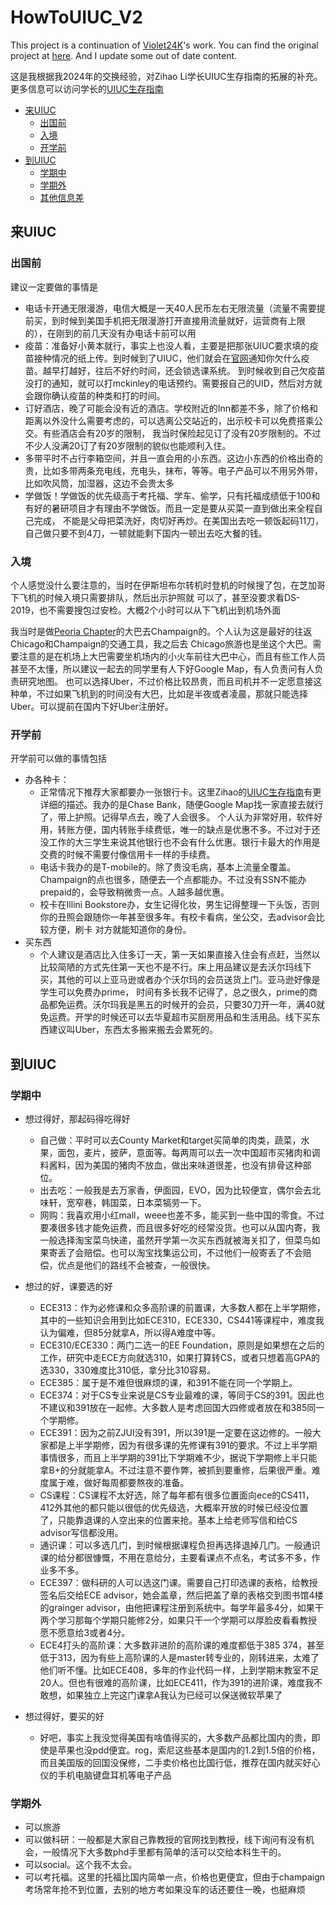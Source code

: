 # HowToUIUC_V2
This project is a continuation of [Violet24K](https://github.com/Violet24K)'s work. You can find the original project at [here](https://github.com/Violet24K/HowToUIUC). And I update some out of date content.

这是我根据我2024年的交换经验，对Zihao Li学长UIUC生存指南的拓展的补充。更多信息可以访问学长的[UIUC生存指南](https://github.com/Violet24K/HowToUIUC)

- [来UIUC](#来UIUC)
  - [出国前](#出国前)
  - [入境](#入境)
  - [开学前](#开学前)
- [到UIUC](#到UIUC)
  - [学期中](#学期中)
  - [学期外](#学期外)
  - [其他信息差](#其他信息差)




## 来UIUC

### 出国前
建议一定要做的事情是
- 电话卡开通无限漫游，电信大概是一天40人民币左右无限流量（流量不需要提前买，到时候到美国手机把无限漫游打开直接用流量就好，运营商有上限的），在刚到的前几天没有办电话卡前可以用
- 疫苗：准备好小黄本就行，事实上也没人看，主要是把那张UIUC要求填的疫苗接种情况的纸上传。到时候到了UIUC，他们就会在[官网](https://mckinley.illinois.edu/)通知你欠什么疫苗。越早打越好，往后不好约时间，还会锁选课系统。
到时候收到自己欠疫苗没打的通知，就可以打mckinley的电话预约。需要报自己的UID，然后对方就会跟你确认疫苗的种类和打的时间。
- 订好酒店，晚了可能会没有近的酒店。学校附近的Inn都差不多，除了价格和距离以外没什么需要考虑的，可以选离公交站近的，出示校卡可以免费搭乘公交。有些酒店会有20岁的限制，
我当时保险起见订了没有20岁限制的。不过不少人没满20订了有20岁限制的貌似也能顺利入住。
- 多带平时不占行李箱空间，并且一直会用的小东西。这边小东西的价格出奇的贵，比如多带两条充电线，充电头，抹布，等等。电子产品可以不用另外带，比如吹风筒，加湿器，这边不会贵太多
- 学做饭！学做饭的优先级高于考托福、学车、偷学，只有托福成绩低于100和有好的暑研项目才有理由不学做饭。而且一定是要从买菜一直到做出来全程自己完成，
不能是父母把菜洗好，肉切好再炒。在美国出去吃一顿饭起码11刀，自己做只要不到4刀，一顿就能剩下国内一顿出去吃大餐的钱。
### 入境
个人感觉没什么要注意的，当时在伊斯坦布尔转机时登机的时候搜了包，在芝加哥下飞机的时候入境只需要排队，然后出示护照就
可以了，甚至没要求看DS-2019，也不需要搜包过安检。大概2个小时可以从下飞机出到机场外面

我当时是做[Peoria Chapter](https://peoriacharter.com/)的大巴去Champaign的。个人认为这是最好的往返Chicago和Champaign的交通工具，我之后去
Chicago旅游也是坐这个大巴。需要注意的是在机场上大巴需要坐机场内的小火车前往大巴中心，而且有些工作人员甚至不太懂，所以建议一起去的同学里有人下好Google Map，有人负责问有人负责研究地图。
也可以选择Uber，不过价格比较昂贵，而且司机并不一定愿意接这种单，不过如果飞机到的时间没有大巴，比如是半夜或者凌晨，那就只能选择Uber。可以提前在国内下好Uber注册好。

### 开学前
开学前可以做的事情包括
- 办各种卡：
  - 正常情况下推荐大家都要办一张银行卡。这里Zihao的[UIUC生存指南]((https://github.com/Violet24K/HowToUIUC))有更详细的描述。我办的是Chase Bank，随便Google Map找一家直接去就行了，带上护照。记得早点去，晚了人会很多。
个人认为非常好用，软件好用，转账方便，国内转账手续费低，唯一的缺点是优惠不多。不过对于还没工作的大三学生来说其他银行也不会有什么优惠。银行卡最大的作用是交费的时候不需要付像信用卡一样的手续费。
  - 电话卡我办的是T-mobile的。除了贵没毛病，基本上流量全覆盖。Champaign的点也很多，随便去一个点都能办。不过没有SSN不能办prepaid的，会导致稍微贵一点。人越多越优惠。
  - 校卡在Illini Bookstore办，女生记得化妆，男生记得整理一下头饭，否则你的丑照会跟随你一年甚至很多年。有校卡看病，坐公交，去advisor会比较方便，刷卡
对方就能知道你的身份。
 - 买东西
   - 个人建议是酒店比入住多订一天，第一天如果直接入住会有点赶，当然以比较简陋的方式先住第一天也不是不行。床上用品建议是去沃尔玛线下买，其他的可以上亚马逊或者办个沃尔玛的会员送货上门。亚马逊好像是学生可以免费办prime，
   时间有多长我不记得了，总之很久，prime的商品都免运费。沃尔玛我是黑五的时候开的会员，只要30刀开一年，满40就免运费。开学的时候还可以去华夏超市买厨房用品和生活用品。线下买东西建议叫Uber，东西太多搬来搬去会累死的。
   

## 到UIUC

### 学期中
- 想过得好，那起码得吃得好
  - 自己做：平时可以去County Market和target买简单的肉类，蔬菜，水果，面包，麦片，披萨，意面等。每两周可以去一次中国超市买猪肉和调料酱料，因为美国的猪肉不放血，做出来味道很差，也没有排骨这种部位。
  - 出去吃：一般我是去万家香，伊面园，EVO，因为比较便宜，偶尔会去北味轩，宽窄巷，韩国菜，日本菜犒劳一下。
  - 网购：我喜欢用小红mall，weee也差不多，能买到一些中国的零食。不过要凑很多钱才能免运费，而且很多好吃的经常没货。也可以从国内寄，我一般选择淘宝菜鸟快递，虽然开学第一次买东西就被海关扣了，但菜鸟如果寄丢了会赔偿。也可以淘宝找集运公司，不过他们一般寄丢了不会赔偿，优点是他们的路线不会被查，一般很快。
- 想过的好，课要选的好
  - ECE313：作为必修课和众多高阶课的前置课，大多数人都在上半学期修，其中的一些知识会用到比如ECE310，ECE330，CS441等课程中，难度我认为偏难，但85分就拿A，所以得A难度中等。
  - ECE310/ECE330：两门二选一的EE Foundation，原则是如果想在之后的工作，研究中走ECE方向就选310，如果打算转CS，或者只想着高GPA的选330，330难度比310低，拿分比310容易。
  - ECE385：属于是不难但很麻烦的课，和391不能在同一个学期上。
  - ECE374：对于CS专业来说是CS专业最难的课，等同于CS的391。因此也不建议和391放在一起修。大多数人是考虑回国大四修或者放在和385同一个学期修。
  - ECE391：因为之前ZJUI没有391，所以391是一定要在这边修的。一般大家都是上半学期修，因为有很多课的先修课有391的要求。不过上半学期事情很多，而且上半学期的391比下学期难不少，据说下学期修上半只能拿B+的分就能拿A。不过注意不要作弊，被抓到要重修，后果很严重。难度属于难，做好每周都要熬夜的准备。
  - CS课程：CS课程不太好选，除了每年都有很多位置面向ece的CS411，412外其他的都只能以很低的优先级选，大概率开放的时候已经没位置了，只能靠退课的人空出来的位置来抢。基本上给老师写信和给CS advisor写信都没用。
  - 通识课：可以多选几门，到时候根据课程负担再选择退掉几门。一般通识课的给分都很慷慨，不用在意给分，主要看课点不点名，考试多不多，作业多不多。
  - ECE397：做科研的人可以选这门课。需要自己打印选课的表格，给教授签名后交给ECE advisor，她会盖章，然后把盖了章的表格交到图书馆4楼的grainger advisor，由他把课程注册到系统中。每学年最多4分，如果干两个学习那每个学期只能修2分，如果只干一个学期可以厚脸皮看看教授愿不愿意给3或者4分。
  - ECE4打头的高阶课：大多数非进阶的高阶课的难度都低于385 374，甚至低于313，因为有些上高阶课的人是master转专业的，刚转进来，太难了他们听不懂。比如ECE408，多年的作业代码一样，上到学期末教室不足20人。但也有很难的高阶课，比如ECE411，作为391的进阶课，难度我不敢想，如果独立上完这门课拿A我认为已经可以保送微软苹果了


- 想过得好，要买的好
  - 好吧，事实上我没觉得美国有啥值得买的，大多数产品都比国内的贵，即使是苹果也没pdd便宜。rog，索尼这些基本是国内的1.2到1.5倍的价格，而且美国版的回国没保修，二手卖价格也比国行低，推荐在国内就买好心仪的手机电脑键盘耳机等电子产品

### 学期外
- 可以旅游
- 可以做科研：一般都是大家自己靠教授的官网找到教授，线下询问有没有机会，一般情况下大多数phd手里都有简单的活可以交给本科生干的。
- 可以social。这个我不太会。
- 可以考托福。这里的托福比国内简单一点，价格也更便宜，但由于champaign考场常年抢不到位置，去别的地方考如果没车的话还要住一晚，也挺麻烦